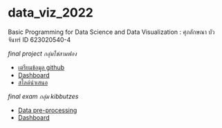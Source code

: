 # data_viz_2022
Basic Programming for Data Science and Data Visualization : ศุภลักษณา  บัวจันทร์  ID 623020540-4

*final project  กลุ่มไข่สามฟอง*
*  [เตรียมข้อมูล github](https://github.com/suphalaksana/data_viz_2022/blob/main/Final_Project.ipynb)
*  [Dashboard](https://datastudio.google.com/reporting/9afd59d0-81e6-4fc6-a25a-c69f68e8c94b/page/35poC?fbclid=IwAR34BBT_ivJyGuPE0sbbgjspvoVI9DhIsFBGeSHqCYttJ5j99S4LzuRhwMY)
*  [สไลด์นำเสนอ](https://github.com/suphalaksana/data_viz_2022/blob/main/final_project%20dataviz.pdf)




*final exam  กลุ่ม kibbutzes*
*  [Data pre-processing](https://github.com/suphalaksana/data_viz_2022/blob/main/Final_exam.ipynb)
*  [Dashboard](https://l.facebook.com/l.php?u=https%3A%2F%2Fdatastudio.google.com%2Freporting%2Fc2b2ae9d-2529-48ae-b883-cb3517f476af%3Ffbclid%3DIwAR0Vm5xXpQSuya2b3h_bCrAAIr5Sr4PymqpAdCXNd_G4ScIRf0rIXQIwpw4&h=AT1ceggZPHTR-9IcIprvEjJzVue74Q4zUu3EUzQLDJcQAjZ5oCqxr4ULaTuIuCD71aQueOITFCWpjyklUq9tNdex1cPUwQ2_8lPHWl4lUHvp_CvORp_jeWOaMKfI8ehteRtp_A)
